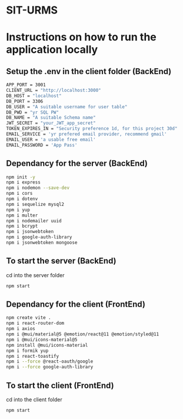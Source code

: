 # SIT-URMS
# Instructions on how to run the application locally
## Setup the .env in the client folder (BackEnd)

```bash
APP_PORT = 3001
CLIENT_URL = "http://localhost:3000"
DB_HOST = "localhost"
DB_PORT = 3306
DB_USER = "A suitable username for user table"
DB_PWD = "yr SQL PW"
DB_NAME = "A suitable Schema name"
JWT_SECRET = "your_JWT_app_secret"
TOKEN_EXPIRES_IN = "Security preference 1d, for this project 30d"
EMAIL_SERVICE = 'yr prefered email provider, recommend gmail'
EMAIL_USER = 'a usable free email'
EMAIL_PASSWORD = 'App Pass'
```
## Dependancy for the server (BackEnd)
```bash
npm init -y
npm i express
npm i nodemon --save-dev
npm i cors
npm i dotenv
npm i sequelize mysql2
npm i yup
npm i multer
npm i nodemailer uuid 
npm i bcrypt 
npm i jsonwebtoken  
npm i google-auth-library 
npm i jsonwebtoken mongoose
```

## To start the server (BackEnd)
cd into the server folder
```bash
npm start
```



## Dependancy for the client (FrontEnd)
```bash
npm create vite .
npm i react-router-dom
npm i axios
npm i @mui/material@5 @emotion/react@11 @emotion/styled@11
npm i @mui/icons-material@5
npm install @mui/icons-material
npm i formik yup
npm i react-toastify
npm i --force @react-oauth/google 
npm i --force google-auth-library
```

## To start the client (FrontEnd)
cd into the client folder
```bash
npm start
```
